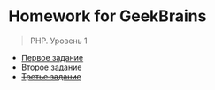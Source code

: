 # Homework for GeekBrains
> PHP. Уровень 1
- [Первое задание](https://github.com/NekitSan/geek-task/blob/main/php-lvl-one/one/index.php)
- [Второе задание](https://github.com/NekitSan/geek-task/blob/main/php-lvl-one/two/index.php)
- ~~[Третье задание](https://github.com/NekitSan/geek-task/blob/main/php-lvl-one/three/index.php)~~